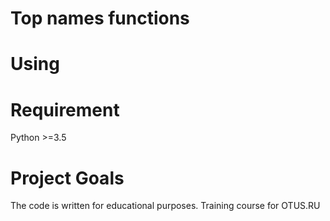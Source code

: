 # Top names functions




# Using



# Requirement

Python >=3.5

# Project Goals

The code is written for educational purposes. Training course for OTUS.RU
